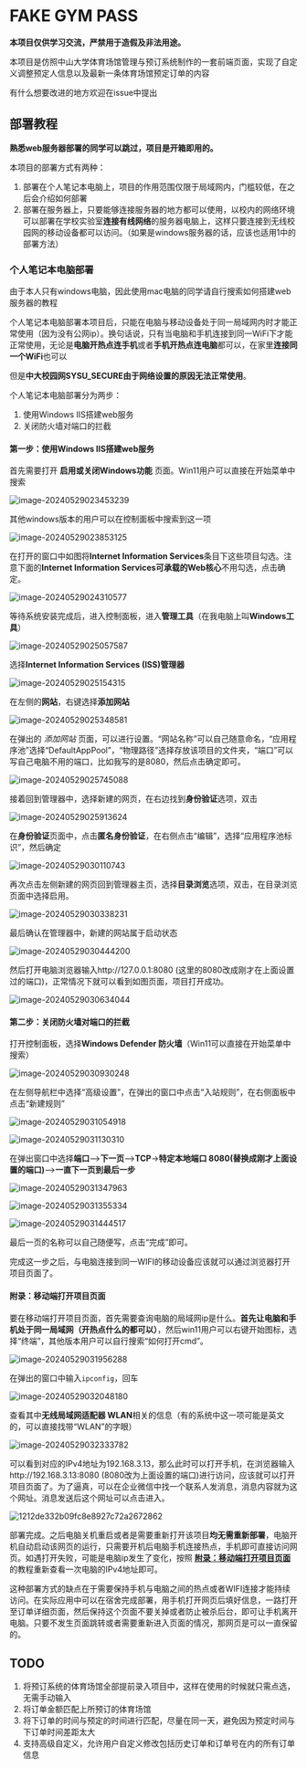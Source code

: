 # FAKE GYM PASS

**本项目仅供学习交流，严禁用于造假及非法用途。**

本项目是仿照中山大学体育场馆管理与预订系统制作的一套前端页面，实现了自定义调整预定人信息以及最新一条体育场馆预定订单的内容

有什么想要改进的地方欢迎在issue中提出

## 部署教程

**熟悉web服务器部署的同学可以跳过，项目是开箱即用的。**

本项目的部署方式有两种：

1.   部署在个人笔记本电脑上，项目的作用范围仅限于局域网内，门槛较低，在之后会介绍如何部署
2.   部署在服务器上，只要能够连接服务器的地方都可以使用，以校内的网络环境可以部署在学校实验室**连接有线网络**的服务器电脑上，这样只要连接到无线校园网的移动设备都可以访问。（如果是windows服务器的话，应该也适用1中的部署方法）

### 个人笔记本电脑部署

由于本人只有windows电脑，因此使用mac电脑的同学请自行搜索如何搭建web服务器的教程

个人笔记本电脑部署本项目后，只能在电脑与移动设备处于同一局域网内时才能正常使用（因为没有公网ip）。换句话说，只有当电脑和手机连接到同一WiFi下才能正常使用，无论是**电脑开热点连手机**或者**手机开热点连电脑**都可以，在家里**连接同一个WiFi**也可以

但是**中大校园网SYSU_SECURE由于网络设置的原因无法正常使用**。

个人笔记本电脑部署分为两步：

1.   使用Windows IIS搭建web服务
2.   关闭防火墙对端口的拦截

#### 第一步：使用Windows IIS搭建web服务

首先需要打开 **启用或关闭Windows功能** 页面。Win11用户可以直接在开始菜单中搜索

![image-20240529023453239](./readme.assets/image-20240529023453239.png)

其他windows版本的用户可以在控制面板中搜索到这一项

![image-20240529023853125](./readme.assets/image-20240529023853125.png)

在打开的窗口中如图将**Internet Information Services**条目下这些项目勾选。注意下面的**Internet Information Services可承载的Web核心**不用勾选，点击确定。

![image-20240529024310577](./readme.assets/image-20240529024310577.png)

等待系统安装完成后，进入控制面板，进入**管理工具**（在我电脑上叫**Windows工具**）

![image-20240529025057587](./readme.assets/image-20240529025057587.png)

选择**Internet Information Services (ISS)管理器**

![image-20240529025154315](./readme.assets/image-20240529025154315.png)

在左侧的**网站**，右键选择**添加网站**

![image-20240529025348581](./readme.assets/image-20240529025348581.png)

在弹出的 *添加网站* 页面，可以进行设置。“网站名称”可以自己随意命名，“应用程序池”选择“DefaultAppPool”，“物理路径”选择存放该项目的文件夹，“端口”可以写自己电脑不用的端口，比如我写的是8080，然后点击确定即可。

![image-20240529025745088](./readme.assets/image-20240529025745088.png)

接着回到管理器中，选择新建的网页，在右边找到**身份验证**选项，双击

![image-20240529025913624](./readme.assets/image-20240529025913624.png)

在**身份验证**页面中，点击**匿名身份验证**，在右侧点击“编辑”，选择“应用程序池标识”，然后确定

![image-20240529030110743](./readme.assets/image-20240529030110743.png)

再次点击左侧新建的网页回到管理器主页，选择**目录浏览**选项，双击，在目录浏览页面中选择启用。

![image-20240529030338231](./readme.assets/image-20240529030338231.png)

最后确认在管理器中，新建的网站属于启动状态

![image-20240529030444200](./readme.assets/image-20240529030444200.png)

然后打开电脑浏览器输入http://127.0.0.1:8080 (这里的8080改成刚才在上面设置过的端口)，正常情况下就可以看到如图页面，项目打开成功。

![image-20240529030634044](./readme.assets/image-20240529030634044.png)

#### 第二步：关闭防火墙对端口的拦截

打开控制面板，选择**Windows Defender 防火墙**（Win11可以直接在开始菜单中搜索）

![image-20240529030930248](./readme.assets/image-20240529030930248.png)

在左侧导航栏中选择“高级设置”，在弹出的窗口中点击“入站规则”，在右侧面板中点击“新建规则”

![image-20240529031054918](./readme.assets/image-20240529031054918.png)

![image-20240529031130310](./readme.assets/image-20240529031130310.png)

在弹出窗口中选择**端口**-->**下一页**-->**TCP**->**特定本地端口 8080(替换成刚才上面设置的端口)**-->**一直下一页到最后一步**

![image-20240529031347963](./readme.assets/image-20240529031347963.png)

![image-20240529031355334](./readme.assets/image-20240529031355334.png)

![image-20240529031444517](./readme.assets/image-20240529031444517.png)

最后一页的名称可以自己随便写，点击“完成”即可。

完成这一步之后，与电脑连接到同一WIFI的移动设备应该就可以通过浏览器打开项目页面了。

#### 附录：移动端打开项目页面

要在移动端打开项目页面，首先需要查询电脑的局域网ip是什么。**首先让电脑和手机处于同一局域网（开热点什么的都可以）**，然后win11用户可以右键开始图标，选择“终端”，其他版本用户可以自行搜索“如何打开cmd”。

![image-20240529031956288](./readme.assets/image-20240529031956288.png)

在弹出的窗口中输入`ipconfig`，回车

![image-20240529032048180](./readme.assets/image-20240529032048180.png)

查看其中**无线局域网适配器 WLAN**相关的信息（有的系统中这一项可能是英文的，可以直接找带“WLAN”的字眼）

![image-20240529032333782](./readme.assets/image-20240529032333782.png)

可以看到对应的IPv4地址为192.168.3.13，那么此时可以打开手机，在浏览器输入http://192.168.3.13:8080 (8080改为上面设置的端口)进行访问，应该就可以打开项目页面了。为了逼真，可以在企业微信中找一个联系人发消息，消息内容就为这个网址。消息发送后这个网址可以点击进入。

![1212de332b09fc8e8927c72a2672862](./readme.assets/1212de332b09fc8e8927c72a2672862.jpg)

部署完成。之后电脑关机重启或者是需要重新打开该项目**均无需重新部署**，电脑开机自动启动该网页的运行，只需要开机后电脑手机连接热点，手机即可直接访问网页。如遇打开失败，可能是电脑ip发生了变化，按照 [**附录：移动端打开项目页面**](https://github.com/wangyk55/FAKE-GYM-PASS/?tab=readme-ov-file##%E9%99%84%E5%BD%95%E7%A7%BB%E5%8A%A8%E7%AB%AF%E6%89%93%E5%BC%80%E9%A1%B9%E7%9B%AE%E9%A1%B5%E9%9D%A2) 的教程重新查看一次电脑的IPv4地址即可。

这种部署方式的缺点在于需要保持手机与电脑之间的热点或者WIFI连接才能持续访问。在实际应用中可以在宿舍完成部署，用手机打开网页后填好信息，一路打开至订单详细页面，然后保持这个页面不要关掉或者防止被杀后台，即可让手机离开电脑。只要不发生页面跳转或者需要重新进入页面的情况，那网页是可以一直保留的。

## TODO

1.   将预订系统的体育场馆全部提前录入项目中，这样在使用的时候就只需点选，无需手动输入
2.   将订单金额匹配上所预订的体育场馆
3.   将下订单的时间与预定的时间进行匹配，尽量在同一天，避免因为预定时间与下订单时间差距太大
4.   支持高级自定义，允许用户自定义修改包括历史订单和订单号在内的所有订单信息
